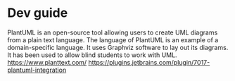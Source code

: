 # Dev guide 

PlantUML is an open-source tool allowing users to create UML diagrams from a plain text language. The language of PlantUML is an example of a domain-specific language. It uses Graphviz software to lay out its diagrams. It has been used to allow blind students to work with UML.
https://www.planttext.com/ 
https://plugins.jetbrains.com/plugin/7017-plantuml-integration